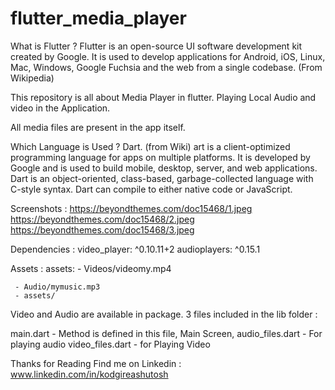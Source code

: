 # flutter_media_player

What is Flutter ?
Flutter is an open-source UI software development kit created by Google. It is used to develop applications for Android, iOS, Linux, Mac, Windows, Google Fuchsia and the web from a single codebase. (From Wikipedia)

This repository is all about Media Player in flutter.
Playing Local Audio and video in the Application.

All media files are present in the app itself.

Which Language is Used ?
Dart. (from Wiki) art is a client-optimized programming language for apps on multiple platforms. It is developed by Google and is used to build mobile, desktop, server, and web applications. Dart is an object-oriented, class-based, garbage-collected language with C-style syntax. Dart can compile to either native code or JavaScript.

Screenshots :
https://beyondthemes.com/doc15468/1.jpeg
https://beyondthemes.com/doc15468/2.jpeg
https://beyondthemes.com/doc15468/3.jpeg

Dependencies : 
video_player: ^0.10.11+2
audioplayers: ^0.15.1

Assets : 
assets:
     - Videos/videomy.mp4
     
     - Audio/mymusic.mp3
     - assets/
     
Video and Audio are available in package.
3 files included in the lib folder :

main.dart - Method is defined in this file, Main Screen,
audio_files.dart - For playing audio 
video_files.dart - for Playing Video 


Thanks for Reading 
Find me on Linkedin :  www.linkedin.com/in/kodgireashutosh
